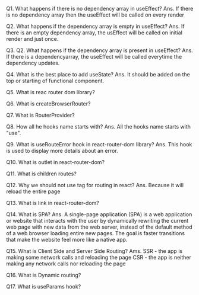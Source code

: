 Q1. What happens if there is no dependency array in useEffect?
Ans. If there is no dependency array then the useEffect will be called on every render

Q2. What happens if the dependency array is empty in useEffect?
Ans. If there is an empty dependency array, the usEffect will be called on initial render and just once.

Q3. Q2. What happens if the dependency array is present in useEffect?
Ans. If there is a dependencyarray, the useEffect will be called everytime the dependency updates.

Q4. What is the best place to add useState?
Ans. It should be added on the top or starting of functional component.

Q5. What is reac router dom library?

Q6. What is createBrowserRouter?

Q7. What is RouterProvider?

Q8. How all he hooks name starts with?
Ans. All the hooks name starts with "use".

Q9. What is useRouteError hook in react-router-dom library?
Ans. This hook is used to display more details about an error.

Q10. What is outlet in react-router-dom?

Q11. What is children routes?

Q12. Why we should not use <a> tag for routing in react?
Ans. Because it will reload the entire page

Q13. What is link in react-router-dom?

Q14. What is SPA?
Ans. A single-page application (SPA) is a web application or website that interacts with the user by dynamically rewriting the current web page with new data from the web server, instead of the default method of a web browser loading entire new pages. The goal is faster transitions that make the website feel more like a native app.

Q15. What is Client Side and Server Side Routing?
Ams. SSR - the app is making some network calls and reloading the page
     CSR - the app is neither making any network calls nor reloading the page 

Q16. What is Dynamic routing?

Q17. What is useParams hook?